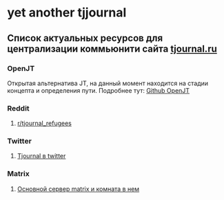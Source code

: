 # yet another tjjournal

## Список актуальных ресурсов для централизации коммьюнити сайта [tjournal.ru](https://tjournal.ru)

### OpenJT
Открытая альтернатива JT, на данный момент находится на стадии концепта и определения пути.
Подробнее тут: [Github OpenJT](https://github.com/ColdMagi/openjt/)

### Reddit

1. [r/tjournal_refugees](https://www.reddit.com/r/tjournal_refugees/new/)

### Twitter

1. [Tjournal в twitter](https://twitter.com/i/communities/1561670657137590273)

### Matrix

1. [Основной сервер matrix и комната в нем](https://matrix.to/#/#tjournal:matrix.org)

